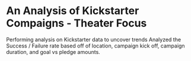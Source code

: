 # An Analysis of Kickstarter Compaigns - Theater Focus
Performing analysis on Kickstarter data to uncover trends
Analyzed the Success / Failure rate based off of location, campaign kick off, campaign duration, and goal vs pledge amounts. 

